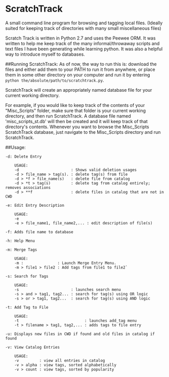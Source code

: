 # ScratchTrack
A small command line program for browsing and tagging local files. (Ideally suited for keeping track of directories with many small miscellaneous files)

Scratch Track is written in Python 2.7 and uses the Peewee ORM. It was written to help me keep track of the many informal/throwaway
scripts and text files I have been generating while learning python. It was also a helpful way to introduce myself to databases.


##Running ScratchTrack:
As of now, the way to run this is: download the files and either add them to your PATH to run it from anywhere, or place them in some other directory on your computer and run it by entering `python the/absolute/path/to/scratchtrack.py`.

ScratchTrack will create an appropriately named database file for your current working directory. 

For example, if you would like to keep track of the contents of your "Misc_Scripts" folder, make sure that folder is your current working directory, and then run ScratchTrack. A database file named 'misc_scripts_st.db' will then be created and it will keep track of that directory's contents. Whenever you want to browse the Misc_Scripts ScratchTrack database, just navigate to the Misc_Scripts directory and run ScratchTrack.


##Usage:

    -d: Delete Entry
    
        USAGE:
        -d                       : Shows valid deletion usages
        -d > file_name > tag(s). : delete tag(s) from file                           
        -d > *f > file_name(s)   : delete file from catalog
        -d > *t > tag(s)         : delete tag from catalog entirely; removes associations
        -d > **f                 : delete files in catalog that are not in CWD
  
    -e: Edit Entry Description
    
        USAGE:
        -e 
        -e > file_name1, file_name2,... : edit description of file(s)
    
    -f: Adds file name to database
    
    -h: Help Menu
    
    -m: Merge Tags
    
        USAGE:
        -m :               : Launch Merge Entry Menu. 
        -m > file1 > file2 : Add tags from file1 to file2`
        
    -s: Search for Tags
    
        USAGE:
        -s                       : launches search menu
        -s > and > tag1, tag2... : search for tag(s) using OR logic
        -s > or > tag1, tag2...  : search for tag(s) using AND logic
            
    -t: Add Tag to File
    
        USAGE:
        -t                             : launches add_tag menu
        -t > filename > tag1, tag2,... : adds tags to file entry
        
    -u: Displays new files in CWD if found and old files in catalog if found
    
    -v: View Catalog Entries
    
        USAGE:
        -v         : view all entries in catalog
        -v > alpha : view tags, sorted alphabetically
        -v > count : view tags, sorted by popularity
        

